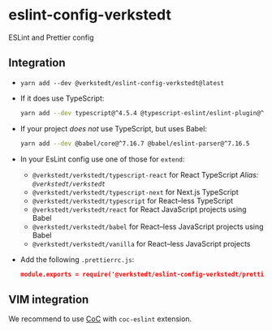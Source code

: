 # eslint-config-verkstedt

ESLint and Prettier config

## Integration

- `yarn add --dev @verkstedt/eslint-config-verkstedt@latest`

- If it does use TypeScript:

  ```sh
  yarn add --dev typescript@^4.5.4 @typescript-eslint/eslint-plugin@^5.10.0 @typescript-eslint/parser@^5.10.0
  ```

- If your project _does not_ use TypeScript, but uses Babel:

  ```sh
  yarn add --dev @babel/core@^7.16.7 @babel/eslint-parser@^7.16.5
  ```

- In your EsLint config use one of those for `extend`:

  - `@verkstedt/verkstedt/typescript-react` for React TypeScript
    _Alias: `@verkstedt/verkstedt`_
  - `@verkstedt/verkstedt/typescript-next` for Next.js TypeScript
  - `@verkstedt/verkstedt/typescript` for React–less TypeScript
  - `@verkstedt/verkstedt/react` for React JavaScript projects using Babel
  - `@verkstedt/verkstedt/babel` for React–less JavaScript projects using Babel
  - `@verkstedt/verkstedt/vanilla` for React–less JavaScript projects

- Add the following `.prettierrc.js`:

  ```json
  module.exports = require('@verkstedt/eslint-config-verkstedt/prettier-config')
  ```

## VIM integration

We recommend to use [CoC][vim-coc] with `coc-eslint` extension.

[vim-coc]: https://github.com/neoclide/coc.nvim
